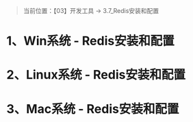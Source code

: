 > 当前位置：【03】开发工具  -> 3.7_Redis安装和配置



# 1、Win系统 -  Redis安装和配置





# 2、Linux系统 -  Redis安装和配置





# 3、Mac系统 -  Redis安装和配置



